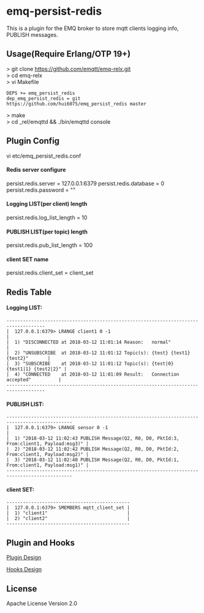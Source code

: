 emq-persist-redis
===================

This is a plugin for the EMQ broker to store mqtt clients logging info, PUBLISH messages.

Usage(Require Erlang/OTP 19+)
-------------
\> git clone https://github.com/emqtt/emq-relx.git </br>
\> cd emq-relx </br>
\> vi Makefile </br>
```
DEPS += emq_persist_redis
dep_emq_persist_redis = git https://github.com/hui6075/emq_persist_redis master
```
\> make </br>
\> cd _rel/emqttd && ./bin/emqttd console </br>

Plugin Config
-------------

vi etc/emq_persist_redis.conf
#### Redis server configure
persist.redis.server = 127.0.0.1:6379
persist.redis.database = 0
persist.redis.password = ""

#### Logging LIST(per client) length
persist.redis.log_list_length = 10

#### PUBLISH LIST(per topic) length
persist.redis.pub_list_length = 100

#### client SET name
persist.redis.client_set = client_set

Redis Table
------------
#### Logging LIST:
```
------------------------------------------------------------------------------------
|  127.0.0.1:6379> LRANGE client1 0 -1                                             |
|  1) "DISCONNECTED at 2018-03-12 11:01:14 Reason:   normal"                       |
|  2) "UNSUBSCRIBE  at 2018-03-12 11:01:12 Topic(s): {test} {test1} {test2}"       |
|  3) "SUBSCRIBE    at 2018-03-12 11:01:12 Topic(s): {test|0} {test1|1} {test2|2}" |
|  4) "CONNECTED    at 2018-03-12 11:01:09 Result:   Connection accepted"          |
------------------------------------------------------------------------------------
```
#### PUBLISH LIST:
```
----------------------------------------------------------------------------------------------
|  127.0.0.1:6379> LRANGE sensor 0 -1                                                        |
|  1) "2018-03-12 11:02:43 PUBLISH Message(Q2, R0, D0, PktId:3, From:client1, Payload:msg3)" |
|  2) "2018-03-12 11:02:42 PUBLISH Message(Q2, R0, D0, PktId:2, From:client1, Payload:msg2)" |
|  3) "2018-03-12 11:02:40 PUBLISH Message(Q2, R0, D0, PktId:1, From:client1, Payload:msg1)" |
----------------------------------------------------------------------------------------------
```
#### client SET:
```
---------------------------------------------
|  127.0.0.1:6379> SMEMBERS mqtt_client_set |
|  1) "client1"                             |
|  2) "client2"                             |
---------------------------------------------
```

Plugin and Hooks
-----------------

[Plugin Design](http://docs.emqtt.com/en/latest/design.html#plugin-design)

[Hooks Design](http://docs.emqtt.com/en/latest/design.html#hooks-design)

License
-------

Apache License Version 2.0
